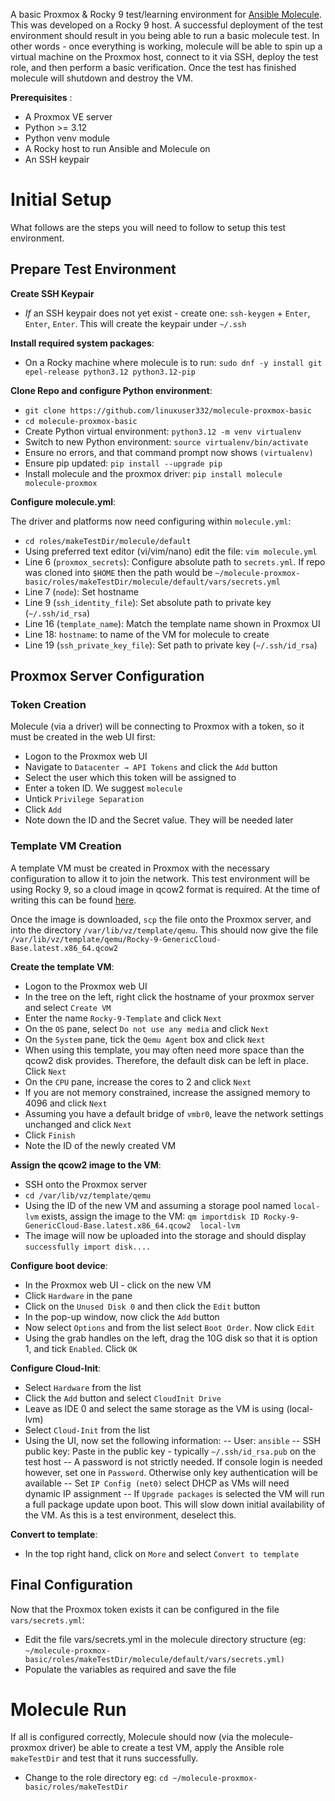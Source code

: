 A basic Proxmox & Rocky 9 test/learning environment for [Ansible Molecule](https://ansible.readthedocs.io/projects/molecule/). This was developed on a Rocky 9 host. A successful deployment of the test environment should result in you being able to run a basic molecule test. In other words - once everything is working, molecule will be able to spin up a virtual machine on the Proxmox host, connect to it via SSH, deploy the test role, and then perform a basic verification. Once the test has finished molecule will shutdown and destroy the VM.

**Prerequisites** :

- A Proxmox VE server
- Python >= 3.12
- Python venv module
- A Rocky host to run Ansible and Molecule on
- An SSH keypair

# Initial Setup

What follows are the steps you will need to follow to setup this test environment.

## Prepare Test Environment

**Create SSH Keypair**

- *If* an SSH keypair does not yet exist - create one: `ssh-keygen` + `Enter`, `Enter`, `Enter`.  This will create the keypair under `~/.ssh`

**Install required system packages**:

- On a Rocky machine where molecule is to run: `sudo dnf -y install git epel-release python3.12 python3.12-pip`

**Clone Repo and configure Python environment**:

- `git clone https://github.com/linuxuser332/molecule-proxmox-basic`
- `cd molecule-proxmox-basic`
- Create Python virtual environment: `python3.12 -m venv virtualenv`
- Switch to new Python environment: `source virtualenv/bin/activate`
- Ensure no errors, and that command prompt now shows `(virtualenv)`
- Ensure pip updated: `pip install --upgrade pip`
- Install molecule and the proxmox driver: `pip install molecule molecule-proxmox`

**Configure molecule.yml**:

The driver and platforms now need configuring within `molecule.yml`:

- `cd roles/makeTestDir/molecule/default`
- Using preferred text editor (vi/vim/nano) edit the file: `vim molecule.yml`
- Line 6 (`proxmox_secrets`): Configure absolute path to `secrets.yml`. If repo was cloned into `$HOME` then the path would be `~/molecule-proxmox-basic/roles/makeTestDir/molecule/default/vars/secrets.yml` 
- Line 7 (`node`): Set hostname
- Line 9 (`ssh_identity_file`): Set absolute path to private key (`~/.ssh/id_rsa`)
- Line 16 (`template_name`): Match the template name shown in Proxmox UI
- Line 18: `hostname`:  to name of the VM for molecule to create
- Line 19 (`ssh_private_key_file`): Set path to private key (`~/.ssh/id_rsa`)


## Proxmox Server Configuration
### Token Creation
Molecule (via a driver) will be connecting to Proxmox with a token, so it must be created in the web UI first:

- Logon to the Proxmox web UI
- Navigate to `Datacenter → API Tokens` and click the `Add` button
- Select the user which this token will be assigned to
- Enter a token ID.  We suggest `molecule`
- Untick `Privilege Separation`
- Click `Add`
- Note down the ID and the Secret value. They will be needed later

### Template VM Creation
A template VM must be created in Proxmox with the necessary configuration to allow it to join the network.  This test environment will be using Rocky 9, so a cloud image in qcow2 format is required. At the time of writing this can be found [here](https://rockylinux.org/download).

Once the image is downloaded, `scp` the file onto the Proxmox server, and into the directory `/var/lib/vz/template/qemu`. This should now give the file `/var/lib/vz/template/qemu/Rocky-9-GenericCloud-Base.latest.x86_64.qcow2`

**Create the template VM**:

- Logon to the Proxmox web UI
- In the tree on the left, right click the hostname of your proxmox server and select `Create VM`
- Enter the name `Rocky-9-Template` and click `Next`
- On the `OS` pane, select `Do not use any media` and click `Next`
- On the `System` pane, tick the `Qemu Agent` box and click `Next`
- When using this template, you may often need more space than the qcow2 disk provides. Therefore, the default disk can be left in place. Click `Next`
- On the `CPU` pane, increase the cores to 2 and click `Next`
- If you are not memory constrained, increase the assigned memory to 4096 and click `Next`
- Assuming you have a default bridge of `vmbr0`, leave the network settings unchanged and click `Next`
- Click `Finish`
- Note the ID of the newly created VM

**Assign the qcow2 image to the VM**:

- SSH onto the Proxmox server
- `cd /var/lib/vz/template/qemu`
- Using the ID of the new VM and assuming a storage pool named `local-lvm` exists, assign the image to the VM: `qm importdisk ID Rocky-9-GenericCloud-Base.latest.x86_64.qcow2  local-lvm`
- The image will now be uploaded into the storage and should display `successfully import disk....`

**Configure boot device**:

- In the Proxmox web UI - click on the new VM
- Click `Hardware` in the pane
- Click on the `Unused Disk 0` and then click the `Edit` button
- In the pop-up window, now click the `Add` button
- Now select `Options`  and from the list select `Boot Order`. Now  click `Edit`
- Using the grab handles on the left, drag the 10G disk so that it is option 1, and tick `Enabled`.   Click `OK`

**Configure Cloud-Init**:

- Select `Hardware` from the list
- Click the `Add` button and select `CloudInit Drive`
- Leave as IDE 0 and select the same storage as the VM is using (local-lvm)
- Select `Cloud-Init` from the list
- Using the UI, now set the following information:
-- User: `ansible`
-- SSH public key: Paste in the public key - typically `~/.ssh/id_rsa.pub` on the test host
-- A password is not strictly needed. If console login is needed however, set one in `Password`. Otherwise only key authentication will be available
-- Set `IP Config (net0)` select DHCP as VMs will need dynamic IP assignment
-- If `Upgrade packages` is selected the VM will run a full package update upon boot. This will slow down initial availability of the VM. As this is a test environment, deselect this.

**Convert to template**:
 
 - In the top right hand, click on `More` and select `Convert to template`

## Final Configuration
Now that the Proxmox token exists it can be configured in the file `vars/secrets.yml`:

- Edit the file vars/secrets.yml in the molecule directory structure (eg: `~/molecule-proxmox-basic/roles/makeTestDir/molecule/default/vars/secrets.yml)
`
- Populate the variables as required and save the file

# Molecule Run
If all is configured correctly, Molecule should now (via the molecule-proxmox driver) be able to create a test VM, apply the Ansible role `makeTestDir` and test that it runs successfully.  

- Change to the role directory eg: `cd ~/molecule-proxmox-basic/roles/makeTestDir`
